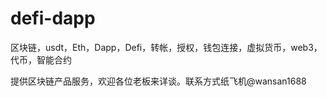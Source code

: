 # defi-dapp
区块链，usdt，Eth，Dapp，Defi，转帐，授权，钱包连接，虚拟货币，web3，代币，智能合约

提供区块链产品服务，欢迎各位老板来详谈。联系方式纸飞机@wansan1688
